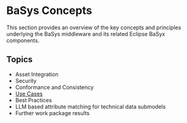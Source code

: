 # BaSys Concepts

This section provides an overview of the key concepts and principles underlying the BaSys middleware and its related Eclipse BaSyx components.

## Topics

* Asset Integration
* Security
* Conformance and Consistency
* [Use Cases](./use_cases/index.md)
* Best Practices
* LLM based attribute matching for technical data submodels
* Further work package results
